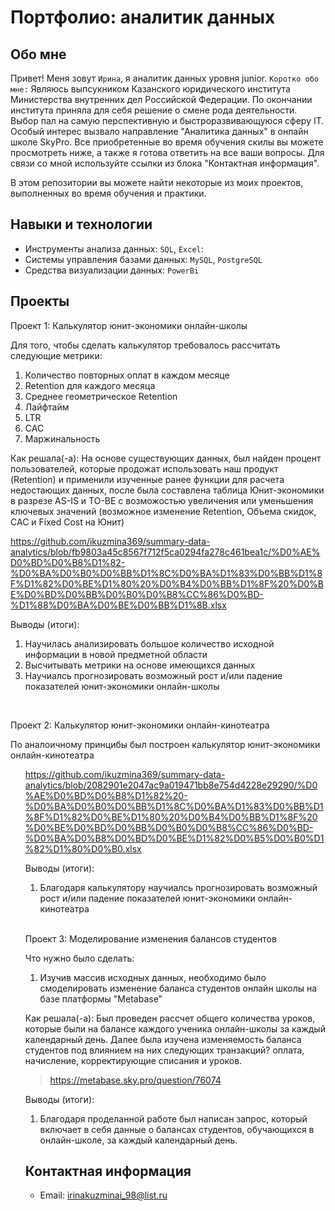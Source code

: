 # Портфолио: аналитик данных

## Обо мне 

Привет! Меня зовут ``Ирина``, я аналитик данных уровня junior. 
``Коротко обо мне:``
Являюсь выпсукником Казанского юридического института Министерства внутренних дел Российской Федерации. По окончании института приняла для себя решение о смене рода деятельности. Выбор пал на самую перспективную и быстроразвивающуюся сферу IT. Особый интерес вызвало направление "Аналитика данных" в онлайн школе SkyPro. Все приобретенные во время обучения скилы вы можете просмотреть ниже, а также я готова ответить на все ваши вопросы. Для связи со мной используйте ссылки из блока "Контактная информация".

В этом репозитории вы можете найти некоторые из моих проектов, выполненных во время обучения и практики.
<br>

## Навыки и технологии
- Инструменты анализа данных: ``SQL``, ``Excel``: 
- Системы управления базами данных: ``MySQL``, ``PostgreSQL``
- Средства визуализации данных: ``PowerBi``



## Проекты
<p> Проект 1: Калькулятор юнит-экономики онлайн-школы</p>
<p>Для того, чтобы сделать калькулятор требовалось рассчитать следующие метрики:<p>
<ol>
  <li>Количество повторных оплат в каждом месяце</li>
  <li>Retention для каждого месяца</li>
  <li>Среднее геометрическое Retention</li>
  <li>Лайфтайм</li>
  <li>LTR</li>
  <li>CAC</li>
  <li>Маржинальность</li>
</ol>

<p> Как решала(-а): На основе существующих данных, был найден процент пользователей, которые продожат использовать наш продукт (Retention) и применили изученные ранее функции для расчета недостающих данных, после была составлена таблица Юнит-экономики в разрезе AS-IS и TO-BE с возможостью увеличения или уменьшения ключевых значений (возможное изменение Retention, Объема скидок, CAC и Fixed Cost на Юнит) <p>

https://github.com/ikuzmina369/summary-data-analytics/blob/fb9803a45c8567f712f5ca0294fa278c461bea1c/%D0%AE%D0%BD%D0%B8%D1%82-%D0%BA%D0%B0%D0%BB%D1%8C%D0%BA%D1%83%D0%BB%D1%8F%D1%82%D0%BE%D1%80%20%D0%B4%D0%BB%D1%8F%20%D0%BE%D0%BD%D0%BB%D0%B0%D0%B8%CC%86%D0%BD-%D1%88%D0%BA%D0%BE%D0%BB%D1%8B.xlsx

<p>Выводы (итоги):<p>
<ol>
  <li>Научилась анализировать большое количество исходной информации в новой предметной области</li>
  <li>Высчитывать метрики на основе имеющихся данных</li>
  <li>Научиалсь прогнозировать возможный рост и/или падение показателей юнит-экономики онлайн-школы</li>
</ol>
<br>

<p> Проект 2: Калькулятор юнит-экономики онлайн-кинотеатра</p>
<p>По аналоичному принцибы был построен калькулятор юнит-экономики онлайн-кинотеатра<p>
<ol>

https://github.com/ikuzmina369/summary-data-analytics/blob/2082901e2047ac9a019471bb8e754d4228e29290/%D0%AE%D0%BD%D0%B8%D1%82%20-%D0%BA%D0%B0%D0%BB%D1%8C%D0%BA%D1%83%D0%BB%D1%8F%D1%82%D0%BE%D1%80%20%D0%B4%D0%BB%D1%8F%20%D0%BE%D0%BD%D0%BB%D0%B0%D0%B8%CC%86%D0%BD-%D0%BA%D0%B8%D0%BD%D0%BE%D1%82%D0%B5%D0%B0%D1%82%D1%80%D0%B0.xlsx
 
<p>Выводы (итоги):<p>
<ol>
  <li>Благодаря калькулятору научиалсь прогнозировать возможный рост и/или падение показателей юнит-экономики онлайн-кинотеатра </li>
</ol>
<br> 

<p>Проект 3: Моделирование изменения балансов студентов</p> 
<p>Что нужно было сделать:<p>
<ol>
  <li>Изучив массив исходных данных, необходимо было смоделировать изменение баланса студентов онлайн школы на базе платформы "Metabase"</li>
</ol>

<p>Как решала(-а): Был проведен рассчет общего количества уроков, которые были на балансе каждого ученика онлайн-школы за каждый календарный день. Далее была изучена изменяемость баланса студентов под влиянием на них следующих транзакций? оплата, начисление, корректирующие списания и уроков. <p>

> https://metabase.sky.pro/question/76074
 
 <p>Выводы (итоги):<p>
<ol>
  <li>Благодаря проделанной работе был написан запрос, который включает в себя данные о балансах студентов, обучающихся в онлайн-школе, за каждый календарный день. </li>
</ol>

## Контактная информация
- Email: irinakuzminai_98@list.ru

